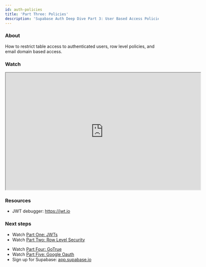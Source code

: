 ```yaml
---
id: auth-policies
title: 'Part Three: Policies'
description: 'Supabase Auth Deep Dive Part 3: User Based Access Policies'
---
```


### About

How to restrict table access to authenticated users, row level policies, and email domain based access.

### Watch

<iframe className="w-full video-with-border" width="640" height="385" src="https://www.youtube.com/embed/0LvCOlELs5U" frameBorder="1" allow="accelerometer; autoplay; clipboard-write; encrypted-media; gyroscope; picture-in-picture" allowFullScreen></iframe>


### Resources

- JWT debugger: https://jwt.io​

### Next steps

- Watch [Part One: JWTs](/docs/resources/learn/auth-deep-dive/auth-deep-dive-jwts)
- Watch [Part Two: Row Level Security](/docs/resources/learn/auth-deep-dive/auth-row-level-security)
<!-- - Watch [Part Three: Policies](/docs/resources/learn/auth-deep-dive/auth-policies) -->
- Watch [Part Four: GoTrue](/docs/resources/learn/auth-deep-dive/auth-gotrue)
- Watch [Part Five: Google Oauth](/docs/resources/learn/auth-deep-dive/auth-google-oauth)
- Sign up for Supabase: [app.supabase.io](https://app.supabase.io)